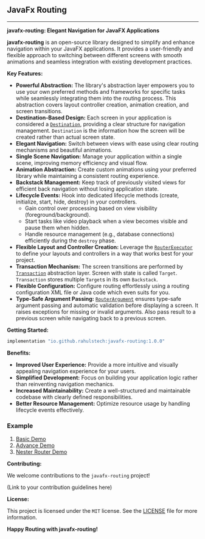 ## JavaFx Routing ##

---

**javafx-routing: Elegant Navigation for JavaFX Applications**

**javafx-routing** is an open-source library designed to simplify and enhance navigation within your JavaFX applications. It provides a user-friendly and flexible approach to switching between different screens with smooth animations and seamless integration with existing development practices.

**Key Features:**

* **Powerful Abstraction:** The library's abstraction layer empowers you to use your own preferred methods and frameworks for specific tasks while seamlessly integrating them into the routing process.
This abstraction covers layout controller creation, animation creation, and screen transitions.
* **Destination-Based Design:** Each screen in your application is considered a [`Destination`](./library/src/main/java/rahulstech/jfx/routing/element/Destination.java), providing a clear structure for navigation management. 
`Destination` is the information how the screen will be created rather than actual screen state.
* **Elegant Navigation:** Switch between views with ease using clear routing mechanisms and beautiful animations.
* **Single Scene Navigation:** Manage your application within a single scene, improving memory efficiency and visual flow.
* **Animation Abstraction:** Create custom animations using your preferred library while maintaining a consistent routing experience.
* **Backstack Management:** Keep track of previously visited views for efficient back navigation without losing application state.
* **Lifecycle Events:** Hook into dedicated lifecycle methods (create, initialize, start, hide, destroy) in your controllers.
    - Gain control over processing based on view visibility (foreground/background).
    - Start tasks like video playback when a view becomes visible and pause them when hidden.
    - Handle resource management (e.g., database connections) efficiently during the `destroy` phase.
* **Flexible Layout and Controller Creation:** Leverage the [`RouterExecutor`](./library/src/main/java/rahulstech/jfx/routing/RouterExecutor.java) to define your layouts and controllers in a way that works best for your project.
* **Transaction Mechanism:** The screen transitions are performed by [`Transaction`](./library/src/main/java/rahulstech/jfx/routing/Transaction.java) abstraction layer. Screen with state is called `Target`. 
 `Transaction` stores multiple `Target`s in its own `Backstack`. 
* **Flexible Configuration:** Configure routing effortlessly using a routing configuration XML file or Java code which even suits for you.
* **Type-Safe Argument Passing:** [`RouterArgument`](./library/src/main/java/rahulstech/jfx/routing/element/RouterArgument.java) ensures type-safe argument passing and automatic validation before displaying a screen. It raises exceptions for missing or invalid arguments. 
 Also pass result to a previous screen while navigating back to a previous screen.

**Getting Started:**

```groovy
implementation "io.github.rahulstech:javafx-routing:1.0.0"
```

**Benefits:**

* **Improved User Experience:** Provide a more intuitive and visually appealing navigation experience for your users.
* **Simplified Development:** Focus on building your application logic rather than reinventing navigation mechanics.
* **Increased Maintainability:** Create a well-structured and maintainable codebase with clearly defined responsibilities.
* **Better Resource Management:** Optimize resource usage by handling lifecycle events effectively.

### Example ###  
1. [Basic Demo](./samples/basic-demo/ReadMe.md)
2. [Advance Demo](./samples/single-scene-demo/ReadMe.md)
3. [Nester Router Demo](./samples/nested-router-demo/ReadMe.md)

**Contributing:**

We welcome contributions to the `javafx-routing` project!

(Link to your contribution guidelines here)

**License:**

This project is licensed under the `MIT` license. See the [LICENSE](LICENSE.txt) file for more information.

**Happy Routing with javafx-routing!**
